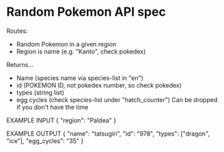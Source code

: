 # Random Pokemon API spec 

Routes:
- Random Pokemon in a given region
- Region is name (e.g. "Kanto", check pokedex)

Returns...
- Name (species name via species-list in "en")
- id (POKEMON ID, not pokedex number, so check pokedex)
- types (string list)
- egg cycles (check species-list under "hatch_counter") Can be dropped if you don't have the time

EXAMPLE INPUT
{
  "region": "Paldea"
}

EXAMPLE OUTPUT
{
  "name": "tatsugiri",
  "id": "978",
  "types": ["dragon", "ice"],
  "egg_cycles": "35"
}
